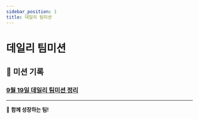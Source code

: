 ```yaml
---
sidebar_position: 1
title: 데일리 팀미션
---
```


# 데일리 팀미션

## 🎯 미션 기록

### [9월 19일 데일리 팀미션 정리](/daily-team-mission-09-19)

---

💪 **함께 성장하는 팀!**
